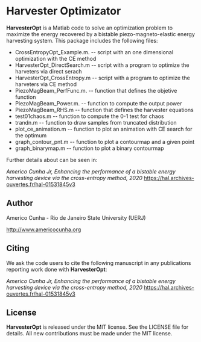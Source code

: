# Harvester Optimizator

**HarvesterOpt** is a Matlab code to solve an optimization problem to maximize the energy recovered by a bistable piezo-magneto-elastic energy harvesting system. This package includes the following files:

* CrossEntropyOpt_Example.m.  -- script with an one dimensional optimization with the CE method
* HarvesterOpt_DirectSearch.m -- script with a program to optimize the harveters via direct serach
* HarvesterOpt_CrossEntropy.m -- script with a program to optimize the harveters via CE method
* PiezoMagBeam_PerfFunc.m.    -- function that defines the objetive function
* PiezoMagBeam_Power.m.       -- function to compute the output power
* PiezoMagBeam_RHS.m          -- function that defines the harvester equations
* test01chaos.m               -- function to compute the 0-1 test for chaos
* trandn.m                    -- function to draw samples from truncated distribution
* plot_ce_animation.m         -- function to plot an animation with CE search for the optimum
* graph_contour_pnt.m         -- function to plot a contourmap and a given point
* graph_binarymap.m           -- function to plot a binary contourmap

Further details about can be seen in:

*Americo Cunha Jr, Enhancing the performance of a bistable energy harvesting device via the cross-entropy method, 2020*
https://hal.archives-ouvertes.fr/hal-01531845v3

## Author
Americo Cunha - Rio de Janeiro State University (UERJ)

http://www.americocunha.org

## Citing
We ask the code users to cite the following manuscript in any publications reporting work done with **HarvesterOpt**:

*Americo Cunha Jr, Enhancing the performance of a bistable energy harvesting device via the cross-entropy method, 2020*
https://hal.archives-ouvertes.fr/hal-01531845v3

## License
**HarvesterOpt** is released under the MIT license. See the LICENSE file for details. All new contributions must be made under the MIT license.
